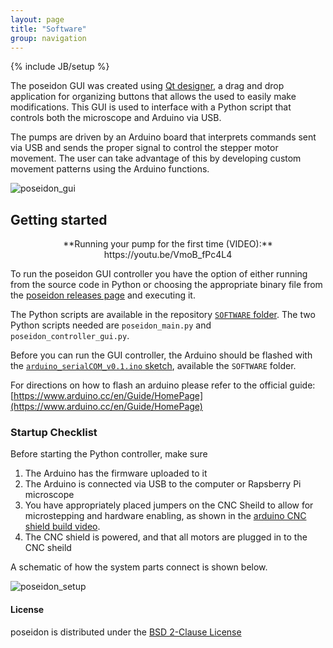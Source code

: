 ```yaml
---
layout: page
title: "Software"
group: navigation
---
```


{% include JB/setup %}

The poseidon GUI was created using [Qt designer](http://doc.qt.io/qt-5/qtdesigner-manual.html), a drag and drop application for organizing buttons that allows the used to easily make modifications. This GUI is used to interface with a Python script that controls both the microscope and Arduino via USB. 

The pumps are driven by an Arduino board that interprets commands sent via USB and sends the proper signal to control the stepper motor movement. The user can take advantage of this by developing custom movement patterns using the Arduino functions.

![poseidon_gui](https://user-images.githubusercontent.com/12504176/51095267-6f214600-1768-11e9-83d6-207cb360bdec.png)


## Getting started 

<p align="center">
  **Running your pump for the first time (VIDEO):** https://youtu.be/VmoB_fPc4L4
</p>


To run the poseidon GUI controller you have the option of either running from the source code in Python or choosing the appropriate binary file from the [poseidon releases page](https://github.com/pachterlab/poseidon/releases) and executing it. 

The Python scripts are available in the repository [`SOFTWARE` folder](https://github.com/pachterlab/poseidon/tree/release/SOFTWARE). The two Python scripts needed are `poseidon_main.py` and `poseidon_controller_gui.py`.

Before you can run the GUI controller, the Arduino should be flashed with the [`arduino_serialCOM_v0.1.ino` sketch](https://github.com/pachterlab/poseidon/tree/release/SOFTWARE/arduino_serialCOM_v0.1), available the `SOFTWARE` folder.

For directions on how to flash an arduino please refer to the official guide: [https://www.arduino.cc/en/Guide/HomePage](https://www.arduino.cc/en/Guide/HomePage)


### Startup Checklist
Before starting the Python controller, make sure
1. The Arduino has the firmware uploaded to it
2. The Arduino is connected via USB to the computer or Rapsberry Pi microscope
3. You have appropriately placed jumpers on the CNC Sheild to allow for microstepping and hardware enabling, as shown in the [arduino CNC shield build video](https://pachterlab.github.io/poseidon/hardware).
4. The CNC shield is powered, and that all motors are plugged in to the CNC sheild

A schematic of how the system parts connect is shown below.

![poseidon_setup](https://user-images.githubusercontent.com/12504176/51095573-9d078a00-176a-11e9-9fa8-dbe915b4b94e.png)



#### License

poseidon is distributed under the [BSD 2-Clause License](https://github.com/pachterlab/poseidon/blob/release/LICENSE)


